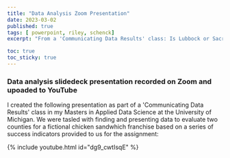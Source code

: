 ```yaml
---
title: "Data Analysis Zoom Presentation"
date: 2023-03-02
published: true
tags: [ powerpoint, riley, schenck]
excerpt: "From a 'Communicating Data Results' class: Is Lubbock or Sacramento a better location for a new fast food restaurant?" 

toc: true
toc_sticky: true
---
```


### Data analysis slidedeck presentation recorded on Zoom and upoaded to YouTube

I created the following presentation as part of a 'Communicating Data Results' class in my Masters in Applied Data Science at the University of Michigan. We were tasled with finding and presenting data to evaluate two counties for a fictional chicken sandwhich franchise based on a series of success indicators provided to us for the assignment:

{% include youtube.html id="dg9_cwtIsqE" %}

